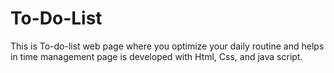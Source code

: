 # To-Do-List

This is To-do-list web page where you optimize your daily routine and helps in time management page is developed with Html, Css, and java script.

